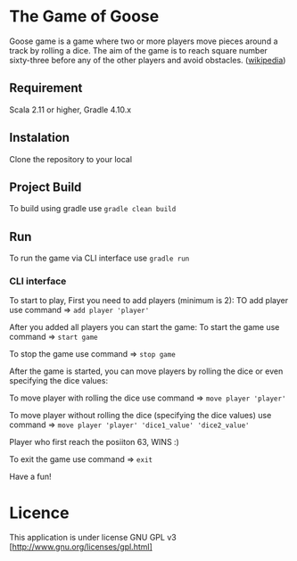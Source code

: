 # The Game of Goose
Goose game is a game where two or more players move pieces around a track by rolling a dice. The aim of the game is to reach square number sixty-three before any of the other players and avoid obstacles. ([wikipedia](https://en.wikipedia.org/wiki/Game_of_the_Goose))

## Requirement ##
Scala 2.11 or higher, Gradle 4.10.x


## Instalation ##
Clone the repository to your local

## Project Build ##
To build using gradle use `gradle clean build`



## Run ##
To run the game via CLI interface use `gradle run`

### CLI interface ###

To start to play, First you need to add players (minimum is 2):
TO add player use command =>  `add player 'player'` 

After you added all players you can start the game:
To start the game use command =>  `start game`

To stop the game use command =>  `stop game`
 
After the game is started, you can move players by rolling the dice or even specifying the dice values:

To move player with rolling the dice use command => `move player 'player'`

To move player without rolling the dice (specifying the dice values) use command => `move player 'player' 'dice1_value' 'dice2_value'`
   
Player who first reach the posiiton 63, WINS :)

To exit the game use command => `exit`

Have a fun!

# Licence #
This application is under license GNU GPL v3 [http://www.gnu.org/licenses/gpl.html]

